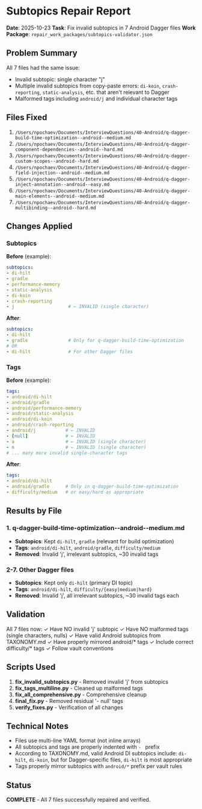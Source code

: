 # Subtopics Repair Report

**Date**: 2025-10-23
**Task**: Fix invalid subtopics in 7 Android Dagger files
**Work Package**: `repair_work_packages/subtopics-validator.json`

## Problem Summary

All 7 files had the same issue:
- Invalid subtopic: single character "j"
- Multiple invalid subtopics from copy-paste errors: `di-koin`, `crash-reporting`, `static-analysis`, etc. that aren't relevant to Dagger
- Malformed tags including `android/j` and individual character tags

## Files Fixed

1. `/Users/npochaev/Documents/InterviewQuestions/40-Android/q-dagger-build-time-optimization--android--medium.md`
2. `/Users/npochaev/Documents/InterviewQuestions/40-Android/q-dagger-component-dependencies--android--hard.md`
3. `/Users/npochaev/Documents/InterviewQuestions/40-Android/q-dagger-custom-scopes--android--hard.md`
4. `/Users/npochaev/Documents/InterviewQuestions/40-Android/q-dagger-field-injection--android--medium.md`
5. `/Users/npochaev/Documents/InterviewQuestions/40-Android/q-dagger-inject-annotation--android--easy.md`
6. `/Users/npochaev/Documents/InterviewQuestions/40-Android/q-dagger-main-elements--android--medium.md`
7. `/Users/npochaev/Documents/InterviewQuestions/40-Android/q-dagger-multibinding--android--hard.md`

## Changes Applied

### Subtopics
**Before** (example):
```yaml
subtopics:
- di-hilt
- gradle
- performance-memory
- static-analysis
- di-koin
- crash-reporting
- j                    # ← INVALID (single character)
```

**After**:
```yaml
subtopics:
- di-hilt
- gradle               # Only for q-dagger-build-time-optimization
# OR
- di-hilt              # For other Dagger files
```

### Tags
**Before** (example):
```yaml
tags:
- android/di-hilt
- android/gradle
- android/performance-memory
- android/static-analysis
- android/di-koin
- android/crash-reporting
- android/j           # ← INVALID
- [null]              # ← INVALID
- a                   # ← INVALID (single character)
- n                   # ← INVALID (single character)
# ... many more invalid single-character tags
```

**After**:
```yaml
tags:
- android/di-hilt
- android/gradle      # Only in q-dagger-build-time-optimization
- difficulty/medium   # or easy/hard as appropriate
```

## Results by File

### 1. q-dagger-build-time-optimization--android--medium.md
- **Subtopics**: Kept `di-hilt`, `gradle` (relevant for build optimization)
- **Tags**: `android/di-hilt`, `android/gradle`, `difficulty/medium`
- **Removed**: Invalid 'j', irrelevant subtopics, ~30 invalid tags

### 2-7. Other Dagger files
- **Subtopics**: Kept only `di-hilt` (primary DI topic)
- **Tags**: `android/di-hilt`, `difficulty/{easy|medium|hard}`
- **Removed**: Invalid 'j', all irrelevant subtopics, ~30 invalid tags each

## Validation

All 7 files now:
✓ Have NO invalid 'j' subtopic
✓ Have NO malformed tags (single characters, nulls)
✓ Have valid Android subtopics from TAXONOMY.md
✓ Have properly mirrored android/* tags
✓ Include correct difficulty/* tags
✓ Follow vault conventions

## Scripts Used

1. **fix_invalid_subtopics.py** - Removed invalid 'j' from subtopics
2. **fix_tags_multiline.py** - Cleaned up malformed tags
3. **fix_all_comprehensive.py** - Comprehensive cleanup
4. **final_fix.py** - Removed residual '- null' tags
5. **verify_fixes.py** - Verification of all changes

## Technical Notes

- Files use multi-line YAML format (not inline arrays)
- All subtopics and tags are properly indented with `- ` prefix
- According to TAXONOMY.md, valid Android DI subtopics include: `di-hilt`, `di-koin`, but for Dagger-specific files, `di-hilt` is most appropriate
- Tags properly mirror subtopics with `android/*` prefix per vault rules

## Status

**COMPLETE** - All 7 files successfully repaired and verified.
